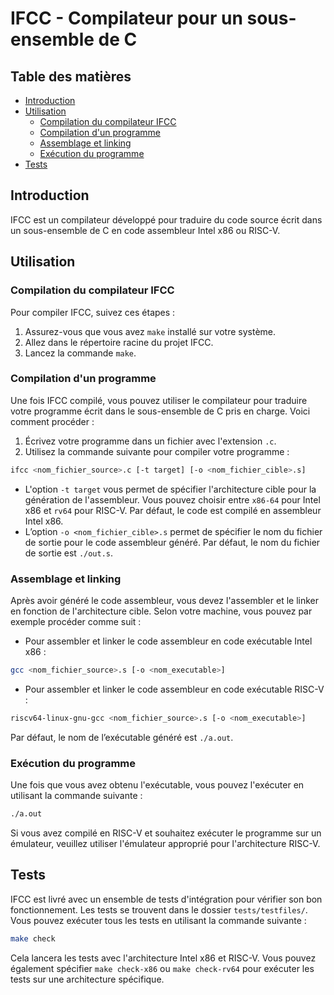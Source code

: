 # IFCC - Compilateur pour un sous-ensemble de C

## Table des matières

- [Introduction](#introduction)
- [Utilisation](#utilisation)
  - [Compilation du compilateur IFCC](#compilation-du-compilateur-ifcc)
  - [Compilation d'un programme](#compilation-dun-programme)
  - [Assemblage et linking](#assemblage-et-linking)
  - [Exécution du programme](#exécution-du-programme)
- [Tests](#tests)

## Introduction

IFCC est un compilateur développé pour traduire du code source écrit dans un sous-ensemble de C en code assembleur Intel x86 ou RISC-V.

## Utilisation

### Compilation du compilateur IFCC

Pour compiler IFCC, suivez ces étapes :

1. Assurez-vous que vous avez `make` installé sur votre système.
3. Allez dans le répertoire racine du projet IFCC.
4. Lancez la commande `make`.

### Compilation d'un programme

Une fois IFCC compilé, vous pouvez utiliser le compilateur pour traduire votre programme écrit dans le sous-ensemble de C pris en charge. Voici comment procéder :

1. Écrivez votre programme dans un fichier avec l'extension `.c`.
2. Utilisez la commande suivante pour compiler votre programme :

```bash
ifcc <nom_fichier_source>.c [-t target] [-o <nom_fichier_cible>.s]
```

- L'option `-t target` vous permet de spécifier l'architecture cible pour la génération de l'assembleur. Vous pouvez choisir entre `x86-64` pour Intel x86 et `rv64` pour RISC-V. Par défaut, le code est compilé en assembleur Intel x86.
- L’option `-o <nom_fichier_cible>.s` permet de spécifier le nom du fichier de sortie pour le code assembleur généré. Par défaut, le nom du fichier de sortie est `./out.s`.

### Assemblage et linking

Après avoir généré le code assembleur, vous devez l'assembler et le linker en fonction de l'architecture cible. Selon votre machine, vous pouvez par exemple procéder comme suit :

- Pour assembler et linker le code assembleur en code exécutable Intel x86 :

```bash
gcc <nom_fichier_source>.s [-o <nom_executable>]
```

- Pour assembler et linker le code assembleur en code exécutable RISC-V :

```bash
riscv64-linux-gnu-gcc <nom_fichier_source>.s [-o <nom_executable>]
```

Par défaut, le nom de l’exécutable généré est `./a.out`.

### Exécution du programme

Une fois que vous avez obtenu l'exécutable, vous pouvez l'exécuter en utilisant la commande suivante :

```bash
./a.out
```

Si vous avez compilé en RISC-V et souhaitez exécuter le programme sur un émulateur, veuillez utiliser l'émulateur approprié pour l'architecture RISC-V.

## Tests

IFCC est livré avec un ensemble de tests d'intégration pour vérifier son bon fonctionnement. Les tests se trouvent dans le dossier `tests/testfiles/`. Vous pouvez exécuter tous les tests en utilisant la commande suivante :

```bash
make check
```

Cela lancera les tests avec l'architecture Intel x86 et RISC-V. Vous pouvez également spécifier `make check-x86` ou `make check-rv64` pour exécuter les tests sur une architecture spécifique.
